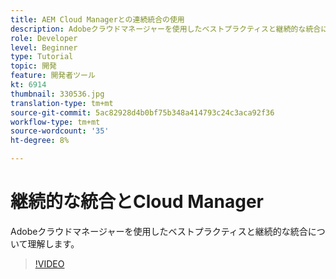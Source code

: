 ```yaml
---
title: AEM Cloud Managerとの連続統合の使用
description: Adobeクラウドマネージャーを使用したベストプラクティスと継続的な統合について理解します。
role: Developer
level: Beginner
type: Tutorial
topic: 開発
feature: 開発者ツール
kt: 6914
thumbnail: 330536.jpg
translation-type: tm+mt
source-git-commit: 5ac82928d4b0bf75b348a414793c24c3aca92f36
workflow-type: tm+mt
source-wordcount: '35'
ht-degree: 8%

---
```



# 継続的な統合とCloud Manager

Adobeクラウドマネージャーを使用したベストプラクティスと継続的な統合について理解します。

>[!VIDEO](https://video.tv.adobe.com/v/330536/?quality=12&learn=on)